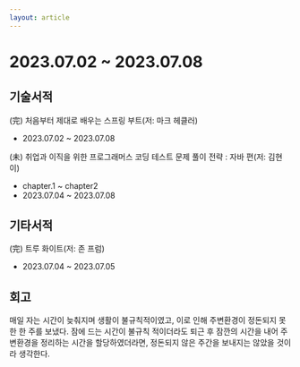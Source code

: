 ```yaml
---
layout: article
---
```


# 2023.07.02 ~ 2023.07.08

## 기술서적

(完) 처음부터 제대로 배우는 스프링 부트(저: 마크 헤클러)
- 2023.07.02 ~ 2023.07.08

(未) 취업과 이직을 위한 프로그래머스 코딩 테스트 문제 풀이 전략 : 자바 편(저: 김현이)
- chapter.1 ~ chapter2
- 2023.07.04 ~ 2023.07.08

## 기타서적

(完) 트루 화이트(저: 존 프럼)
- 2023.07.04 ~ 2023.07.05

## 회고

매일 자는 시간이 늦춰지며 생활이 불규칙적이였고, 이로 인해 주변환경이 정돈되지 못한 한 주를 보냈다.
잠에 드는 시간이 불규칙 적이더라도 퇴근 후 잠깐의 시간을 내어 주변환경을 정리하는 시간을 할당하였더라면,
정돈되지 않은 주간을 보내지는 않았을 것이라 생각한다.